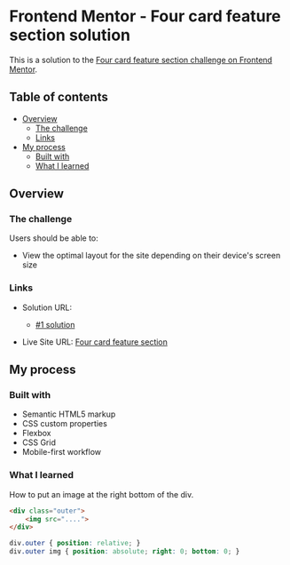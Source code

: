 # Frontend Mentor - Four card feature section solution

This is a solution to the [Four card feature section challenge on Frontend Mentor](https://www.frontendmentor.io/challenges/four-card-feature-section-weK1eFYK). 

## Table of contents

- [Overview](#overview)
  - [The challenge](#the-challenge)
  - [Links](#links)
- [My process](#my-process)
  - [Built with](#built-with)
  - [What I learned](#what-i-learned)

## Overview

### The challenge

Users should be able to:

- View the optimal layout for the site depending on their device's screen size

### Links

- Solution URL: 
  - [#1 solution](https://github.com/erinchocolate/frontend-mentor-challenge/tree/master/08%20four-card-feature-section/%231)

- Live Site URL: [Four card feature section](https://erinchocolate8.netlify.app/)

## My process

### Built with

- Semantic HTML5 markup
- CSS custom properties
- Flexbox
- CSS Grid
- Mobile-first workflow

### What I learned

How to put an image at the right bottom of the div.

```html
<div class="outer">
	<img src="....">
</div>
```
```css
div.outer { position: relative; }
div.outer img { position: absolute; right: 0; bottom: 0; }
```
